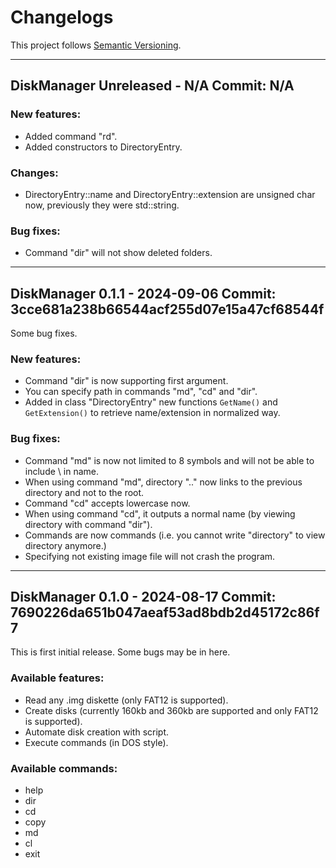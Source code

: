 # Changelogs

This project follows [Semantic Versioning](https://semver.org/spec/v2.0.0.html).

-----------------------------------------------------------------------------------------------------
## DiskManager Unreleased - N/A Commit: N/A

### New features:
- Added command "rd".
- Added constructors to DirectoryEntry.

### Changes:
- DirectoryEntry::name and DirectoryEntry::extension are unsigned char now, previously they were std::string.

### Bug fixes:
- Command "dir" will not show deleted folders.

-----------------------------------------------------------------------------------------------------
## DiskManager 0.1.1 - 2024-09-06 Commit: 3cce681a238b66544acf255d07e15a47cf68544f
Some bug fixes.

### New features:
- Command "dir" is now supporting first argument.
- You can specify path in commands "md", "cd" and "dir".
- Added in class "DirectoryEntry" new functions `GetName()` and `GetExtension()` to retrieve name/extension in normalized way.

### Bug fixes:
- Command "md" is now not limited to 8 symbols and will not be able to include \ in name.
- When using command "md", directory ".." now links to the previous directory and not to the root.
- Command "cd" accepts lowercase now.
- When using command "cd", it outputs a normal name (by viewing directory with command "dir").
- Commands are now commands (i.e. you cannot write "directory" to view directory anymore.)
- Specifying not existing image file will not crash the program.

-----------------------------------------------------------------------------------------------------
## DiskManager 0.1.0 - 2024-08-17 Commit: 7690226da651b047aeaf53ad8bdb2d45172c86f7
This is first initial release. Some bugs may be in here.

### Available features:
- Read any .img diskette (only FAT12 is supported).
- Create disks (currently 160kb and 360kb are supported and only FAT12 is supported).
- Automate disk creation with script.
- Execute commands (in DOS style).

### Available commands:
- help
- dir
- cd
- copy
- md
- cl
- exit
